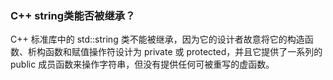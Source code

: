 ### C++ string类能否被继承？
C++ 标准库中的 std::string 类不能被继承，因为它的设计者故意将它的构造函数、析构函数和赋值操作符设计为 private 或 protected，并且它提供了一系列的 public 成员函数来操作字符串，但没有提供任何可被重写的虚函数。